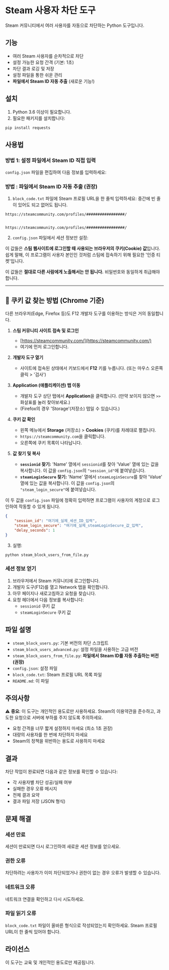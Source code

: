 # Steam 사용자 차단 도구

Steam 커뮤니티에서 여러 사용자를 자동으로 차단하는 Python 도구입니다.

## 기능

- 여러 Steam 사용자를 순차적으로 차단
- 설정 가능한 요청 간격 (기본: 1초)
- 차단 결과 로깅 및 저장
- 설정 파일을 통한 쉬운 관리
- **파일에서 Steam ID 자동 추출** (새로운 기능!)

## 설치

1. Python 3.6 이상이 필요합니다.
2. 필요한 패키지를 설치합니다:

```bash
pip install requests
```

## 사용법

### 방법 1: 설정 파일에서 Steam ID 직접 입력

`config.json` 파일을 편집하여 다음 정보를 입력하세요:

### 방법 : 파일에서 Steam ID 자동 추출 (권장)

1. `block_code.txt` 파일에 Steam 프로필 URL을 한 줄씩 입력하세요: 
   중간에 빈 줄이 있어도 되고 없어도 됩니다.
```
https://steamcommunity.com/profiles/#################/


https://steamcommunity.com/profiles/#################/
```

2. `config.json` 파일에서 세션 정보만 설정:

이 값들은 **스팀 웹사이트에 로그인할 때 사용되는 브라우저의 쿠키(Cookie) 값**입니다. 쉽게 말해, 이 프로그램이 사용자 본인인 것처럼 스팀에 접속하기 위해 필요한 '인증 티켓'입니다.

이 값들은 **절대로 다른 사람에게 노출해서는 안 됩니다.** 비밀번호와 동일하게 취급해야 합니다.

---

## 🍪 쿠키 값 찾는 방법 (Chrome 기준)

다른 브라우저(Edge, Firefox 등)도 F12 개발자 도구를 이용하는 방식은 거의 동일합니다.

1.  **스팀 커뮤니티 사이트 접속 및 로그인**
    * [https://steamcommunity.com/](https://steamcommunity.com/)
    * 여기에 먼저 로그인합니다.

2.  **개발자 도구 열기**
    * 사이트에 접속된 상태에서 키보드에서 **F12** 키를 누릅니다. (또는 마우스 오른쪽 클릭 > '검사')

3.  **Application (애플리케이션) 탭 이동**
    * 개발자 도구 상단 탭에서 **Application**을 클릭합니다. (만약 보이지 않으면 `>>` 화살표를 눌러 찾아보세요.)
    * (Firefox의 경우 'Storage'(저장소) 탭일 수 있습니다.)

4.  **쿠키 값 확인**
    * 왼쪽 메뉴에서 **Storage** (저장소) > **Cookies** (쿠키)를 차례대로 펼칩니다.
    * `https://steamcommunity.com`을 클릭합니다.
    * 오른쪽에 쿠키 목록이 나타납니다.

5.  **값 찾기 및 복사**
    * **`sessionid` 찾기:** 'Name' 열에서 `sessionid`를 찾아 'Value' 열에 있는 값을 복사합니다. 이 값을 `config.json`의 `"session_id"`에 붙여넣습니다.
    * **`steamLoginSecure` 찾기:** 'Name' 열에서 `steamLoginSecure`를 찾아 'Value' 열에 있는 값을 복사합니다. 이 값을 `config.json`의 `"steam_login_secure"`에 붙여넣습니다.



이 두 값을 `config.json` 파일에 정확히 입력하면 프로그램이 사용자의 계정으로 로그인하여 작동할 수 있게 됩니다.


```json
{
    "session_id": "여기에_실제_세션_ID_입력",
    "steam_login_secure": "여기에_실제_steamLoginSecure_값_입력",
    "delay_seconds": 1
}
```

3. 실행:
```bash
python steam_block_users_from_file.py
```

### 세션 정보 얻기

1. 브라우저에서 Steam 커뮤니티에 로그인합니다.
2. 개발자 도구(F12)를 열고 Network 탭을 확인합니다.
3. 아무 페이지나 새로고침하고 요청을 찾습니다.
4. 요청 헤더에서 다음 정보를 복사합니다:
   - `sessionid` 쿠키 값
   - `steamLoginSecure` 쿠키 값

## 파일 설명

- `steam_block_users.py`: 기본 버전의 차단 스크립트
- `steam_block_users_advanced.py`: 설정 파일을 사용하는 고급 버전
- `steam_block_users_from_file.py`: **파일에서 Steam ID를 자동 추출하는 버전 (권장)**
- `config.json`: 설정 파일
- `block_code.txt`: Steam 프로필 URL 목록 파일
- `README.md`: 이 파일

## 주의사항

⚠️ **중요**: 이 도구는 개인적인 용도로만 사용하세요. Steam의 이용약관을 준수하고, 과도한 요청으로 서버에 부하를 주지 않도록 주의하세요.

- 요청 간격을 너무 짧게 설정하지 마세요 (최소 1초 권장)
- 대량의 사용자를 한 번에 차단하지 마세요
- Steam의 정책을 위반하는 용도로 사용하지 마세요

## 결과

차단 작업이 완료되면 다음과 같은 정보를 확인할 수 있습니다:

- 각 사용자별 차단 성공/실패 여부
- 실패한 경우 오류 메시지
- 전체 결과 요약
- 결과 파일 저장 (JSON 형식)

## 문제 해결

### 세션 만료
세션이 만료되면 다시 로그인하여 새로운 세션 정보를 얻으세요.

### 권한 오류
차단하려는 사용자가 이미 차단되었거나 권한이 없는 경우 오류가 발생할 수 있습니다.

### 네트워크 오류
네트워크 연결을 확인하고 다시 시도하세요.

### 파일 읽기 오류
`block_code.txt` 파일이 올바른 형식으로 작성되었는지 확인하세요. Steam 프로필 URL이 한 줄씩 있어야 합니다.

## 라이선스

이 도구는 교육 및 개인적인 용도로만 제공됩니다. 